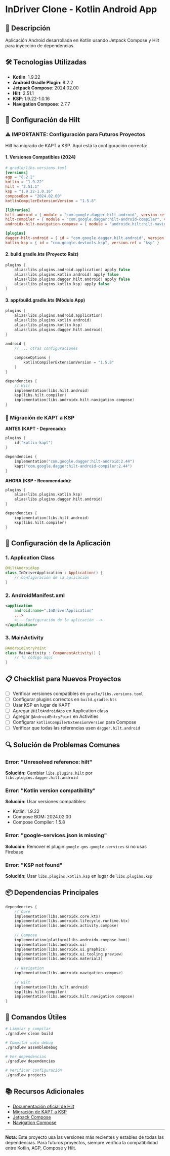 # InDriver Clone - Kotlin Android App

## 📱 Descripción
Aplicación Android desarrollada en Kotlin usando Jetpack Compose y Hilt para inyección de dependencias.

## 🛠️ Tecnologías Utilizadas

- **Kotlin**: 1.9.22
- **Android Gradle Plugin**: 8.2.2
- **Jetpack Compose**: 2024.02.00
- **Hilt**: 2.51.1
- **KSP**: 1.9.22-1.0.16
- **Navigation Compose**: 2.7.7

## 🔧 Configuración de Hilt

### ⚠️ IMPORTANTE: Configuración para Futuros Proyectos

Hilt ha migrado de KAPT a KSP. Aquí está la configuración correcta:

#### 1. **Versiones Compatibles (2024)**

```toml
# gradle/libs.versions.toml
[versions]
agp = "8.2.2"
kotlin = "1.9.22"
hilt = "2.51.1"
ksp = "1.9.22-1.0.16"
composeBom = "2024.02.00"
kotlinCompilerExtensionVersion = "1.5.8"

[libraries]
hilt-android = { module = "com.google.dagger:hilt-android", version.ref = "hilt" }
hilt-compiler = { module = "com.google.dagger:hilt-android-compiler", version.ref = "hilt" }
androidx-hilt-navigation-compose = { module = "androidx.hilt:hilt-navigation-compose", version = "1.2.0" }

[plugins]
dagger-hilt-android = { id = "com.google.dagger.hilt.android", version.ref = "hilt" }
kotlin-ksp = { id = "com.google.devtools.ksp", version.ref = "ksp" }
```

#### 2. **build.gradle.kts (Proyecto Raíz)**

```kotlin
plugins {
    alias(libs.plugins.android.application) apply false
    alias(libs.plugins.kotlin.android) apply false
    alias(libs.plugins.dagger.hilt.android) apply false
    alias(libs.plugins.kotlin.ksp) apply false
}
```

#### 3. **app/build.gradle.kts (Módulo App)**

```kotlin
plugins {
    alias(libs.plugins.android.application)
    alias(libs.plugins.kotlin.android)
    alias(libs.plugins.kotlin.ksp)
    alias(libs.plugins.dagger.hilt.android)
}

android {
    // ... otras configuraciones
    
    composeOptions {
        kotlinCompilerExtensionVersion = "1.5.8"
    }
}

dependencies {
    // Hilt
    implementation(libs.hilt.android)
    ksp(libs.hilt.compiler)
    implementation(libs.androidx.hilt.navigation.compose)
}
```

### 🔄 Migración de KAPT a KSP

**ANTES (KAPT - Deprecado):**
```kotlin
plugins {
    id("kotlin-kapt")
}

dependencies {
    implementation("com.google.dagger:hilt-android:2.44")
    kapt("com.google.dagger:hilt-android-compiler:2.44")
}
```

**AHORA (KSP - Recomendado):**
```kotlin
plugins {
    alias(libs.plugins.kotlin.ksp)
    alias(libs.plugins.dagger.hilt.android)
}

dependencies {
    implementation(libs.hilt.android)
    ksp(libs.hilt.compiler)
}
```

## 🚀 Configuración de la Aplicación

### 1. **Application Class**

```kotlin
@HiltAndroidApp
class InDriverApplication : Application() {
    // Configuración de la aplicación
}
```

### 2. **AndroidManifest.xml**

```xml
<application
    android:name=".InDriverApplication"
    ...>
    <!-- Configuración de la aplicación -->
</application>
```

### 3. **MainActivity**

```kotlin
@AndroidEntryPoint
class MainActivity : ComponentActivity() {
    // Tu código aquí
}
```

## 📋 Checklist para Nuevos Proyectos

- [ ] Verificar versiones compatibles en `gradle/libs.versions.toml`
- [ ] Configurar plugins correctos en `build.gradle.kts`
- [ ] Usar KSP en lugar de KAPT
- [ ] Agregar `@HiltAndroidApp` en Application class
- [ ] Agregar `@AndroidEntryPoint` en Activities
- [ ] Configurar `kotlinCompilerExtensionVersion` para Compose
- [ ] Verificar que todas las referencias usen `dagger.hilt.android`

## 🔍 Solución de Problemas Comunes

### Error: "Unresolved reference: hilt"
**Solución:** Cambiar `libs.plugins.hilt` por `libs.plugins.dagger.hilt.android`

### Error: "Kotlin version compatibility"
**Solución:** Usar versiones compatibles:
- Kotlin: 1.9.22
- Compose BOM: 2024.02.00
- Compose Compiler: 1.5.8

### Error: "google-services.json is missing"
**Solución:** Remover el plugin `google-gms-google-services` si no usas Firebase

### Error: "KSP not found"
**Solución:** Usar `libs.plugins.kotlin.ksp` en lugar de `libs.plugins.ksp`

## 📦 Dependencias Principales

```kotlin
dependencies {
    // Core
    implementation(libs.androidx.core.ktx)
    implementation(libs.androidx.lifecycle.runtime.ktx)
    implementation(libs.androidx.activity.compose)
    
    // Compose
    implementation(platform(libs.androidx.compose.bom))
    implementation(libs.androidx.ui)
    implementation(libs.androidx.ui.graphics)
    implementation(libs.androidx.ui.tooling.preview)
    implementation(libs.androidx.material3)
    
    // Navigation
    implementation(libs.androidx.navigation.compose)
    
    // Hilt
    implementation(libs.hilt.android)
    ksp(libs.hilt.compiler)
    implementation(libs.androidx.hilt.navigation.compose)
}
```

## 🎯 Comandos Útiles

```bash
# Limpiar y compilar
./gradlew clean build

# Compilar solo debug
./gradlew assembleDebug

# Ver dependencias
./gradlew dependencies

# Verificar configuración
./gradlew projects
```

## 📚 Recursos Adicionales

- [Documentación oficial de Hilt](https://developer.android.com/training/dependency-injection/hilt-android)
- [Migración de KAPT a KSP](https://kotlinlang.org/docs/ksp-overview.html)
- [Jetpack Compose](https://developer.android.com/jetpack/compose)
- [Navigation Compose](https://developer.android.com/jetpack/compose/navigation)

---

**Nota:** Este proyecto usa las versiones más recientes y estables de todas las dependencias. Para futuros proyectos, siempre verifica la compatibilidad entre Kotlin, AGP, Compose y Hilt. 